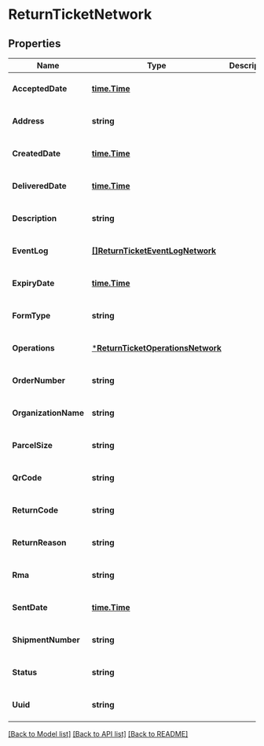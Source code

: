 # ReturnTicketNetwork

## Properties
Name | Type | Description | Notes
------------ | ------------- | ------------- | -------------
**AcceptedDate** | [**time.Time**](time.Time.md) |  | [optional] [default to null]
**Address** | **string** |  | [optional] [default to null]
**CreatedDate** | [**time.Time**](time.Time.md) |  | [optional] [default to null]
**DeliveredDate** | [**time.Time**](time.Time.md) |  | [optional] [default to null]
**Description** | **string** |  | [optional] [default to null]
**EventLog** | [**[]ReturnTicketEventLogNetwork**](ReturnTicketEventLogNetwork.md) |  | [optional] [default to null]
**ExpiryDate** | [**time.Time**](time.Time.md) |  | [optional] [default to null]
**FormType** | **string** |  | [optional] [default to null]
**Operations** | [***ReturnTicketOperationsNetwork**](ReturnTicketOperationsNetwork.md) |  | [optional] [default to null]
**OrderNumber** | **string** |  | [optional] [default to null]
**OrganizationName** | **string** |  | [optional] [default to null]
**ParcelSize** | **string** |  | [optional] [default to null]
**QrCode** | **string** |  | [optional] [default to null]
**ReturnCode** | **string** |  | [optional] [default to null]
**ReturnReason** | **string** |  | [optional] [default to null]
**Rma** | **string** |  | [optional] [default to null]
**SentDate** | [**time.Time**](time.Time.md) |  | [optional] [default to null]
**ShipmentNumber** | **string** |  | [optional] [default to null]
**Status** | **string** |  | [optional] [default to null]
**Uuid** | **string** |  | [optional] [default to null]

[[Back to Model list]](../README.md#documentation-for-models) [[Back to API list]](../README.md#documentation-for-api-endpoints) [[Back to README]](../README.md)

